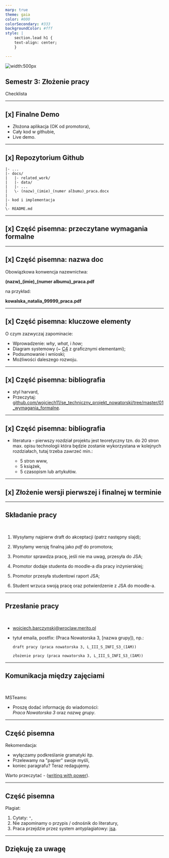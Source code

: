 ```yaml
---
marp: true
theme: gaia
color: #000
colorSecondary: #333
backgroundColor: #fff
style: |
    section.lead h1 {
    text-align: center;
    }

---
```

<!-- _class: lead -->

![width:500px](img/intro.jpeg)

## Semestr 3: Złożenie pracy

Checklista

---
<!-- _class: lead -->
## [x] Finalne Demo

- Złożona aplikacja (OK od promotora),
- Cały kod w githubie,
- Live demo.

---
<!-- _class: lead -->
## [x] Repozytorium Github

```
|- ...
|- docs/
|   |- related_work/
|   |- data/
|   |- ...
|   \- (nazw)_(imie)_(numer albumu)_praca.docx
|
|- kod i implementacja
|
\- README.md
```

---
<!-- _class: lead -->
## [x] Część pisemna: przeczytane wymagania formalne

---
<!-- _class: lead -->
## [x] Część pisemna: nazwa doc

Obowiązkowa konwencja nazewnictwa: 

**(nazw)\_(imie)\_(numer albumu)\_praca.pdf**

na przykład:<br />

**kowalska_natalia_99999_praca.pdf**

---
<!-- _class: lead -->
## [x] Część pisemna: kluczowe elementy

O czym zazwyczaj zapominacie:

- Wprowadzenie: *why*, *what*, i *how*;
- Diagram systemowy (~ [C4](https://c4model.com/#SystemContextDiagram) z graficznymi elementami);
- Podsumowanie i wnioski;
- Możliwości daleszego rozwoju.

---
<!-- _class: lead -->
## [x] Część pisemna: bibliografia

- styl harvard,
- Przeczytaj: [github.com/wojciech11/se_techniczny_projekt_nowatorski/tree/master/01_wymagania_formalne](https://github.com/wojciech11/se_techniczny_projekt_nowatorski/tree/master/01_wymagania_formalne).

---
<!-- _class: lead -->
## [x] Część pisemna: bibliografia

- literatura - pierwszy rozdział projektu jest teoretyczny tzn. do 20 stron max. opisu technologii która będzie zostanie wykorzystana w kolejnych rozdziałach, tutaj trzeba zawrzeć min.:
 
   - 5 stron www,
   - 5 książek,
   - 5 czasopism lub artykułów.

---
<!-- _class: lead -->
## [x] Złożenie wersji pierwszej i finalnej w terminie

---
<!-- _class: lead -->
## Składanie pracy
<br />

1. Wysyłamy najpierw draft do akceptacji (patrz następny slajd);

2. Wysyłamy wersję finalną jako *pdf* do promotora;

3. Promotor sprawdza pracę, jeśli nie ma uwag, przesyła do JSA;

4. Promotor dodaje studenta do moodle-a dla pracy inżynierskiej;

5. Promotor przesyła studentowi raport JSA;

6. Student wrzuca swoją pracę oraz potwierdzenie z JSA do moodle-a.

---
<!-- _class: lead -->
## Przesłanie pracy
<br />

- wojciech.barczynski@wroclaw.merito.pl
- tytuł emaila, postfix: (Praca Nowatorska 3, [nazwa grupy]), np.:

  `draft pracy (praca nowatorska 3, L_III_S_INFI_S3_(IAM))`

  `złożenie pracy (praca nowatorska 3, L_III_S_INFI_S3_(IAM))`

---
<!-- _class: lead -->
## Komunikacja między zajęciami
<br />

MSTeams:

- Proszę dodać informację do wiadomości:<br />*Praca Nowatorska 3* oraz *nazwę grupy*.

---
<!-- _class: lead -->
## Część pisemna

Rekomendacja:

- wyłączamy podkreślanie gramatyki itp.
- Przelewamy na "papier" swoje myśli,
- koniec paragrafu? Teraz redagujemy.

Warto przeczytać - ([writing with power](https://www.amazon.com/Writing-Power-Techniques-Mastering-Process/dp/0195120183)).

---
<!-- _class: lead -->
## Część pisemna

Plagiat:

1. Cytaty: `"`,
2. Nie zapominamy o przypis / odnośnik do literatury,
3. Praca przejdzie przez system antyplagiatowy: [jsa](https://jsa.opi.org.pl/home/login).

---
<!-- _class: lead -->
## Dziękuję za uwagę
<br />

